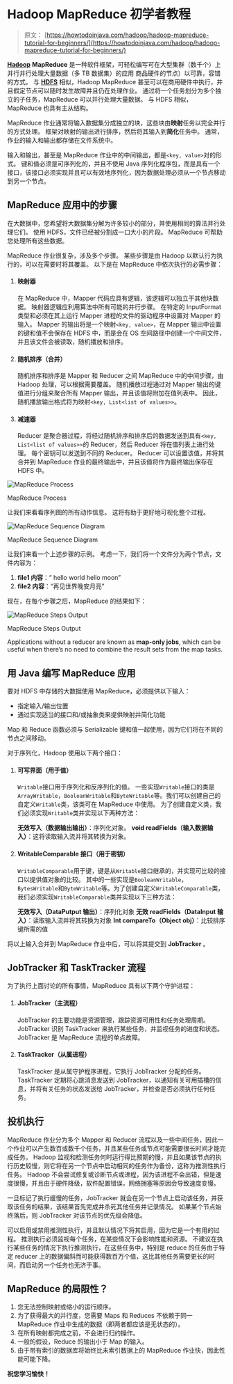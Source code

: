 # Hadoop MapReduce 初学者教程

> 原文： [https://howtodoinjava.com/hadoop/hadoop-mapreduce-tutorial-for-beginners/](https://howtodoinjava.com/hadoop/hadoop-mapreduce-tutorial-for-beginners/)

[**Hadoop**](//howtodoinjava.com/big-data/hadoop/hadoop-big-data-tutorial/) **MapReduce** 是一种软件框架，可轻松编写可在大型集群（数千个）上并行并行处理大量数据（多 TB 数据集）的应用 商品硬件的节点）以可靠，容错的方式。 与 **[HDFS](//howtodoinjava.com/big-data/hadoop/hdfs-hadoop-distributed-file-system-architecture-tutorial/)** 相似，Hadoop MapReduce 甚至可以在商用硬件中执行，并且假定节点可以随时发生故障并且仍在处理作业。 通过将一个任务划分为多个独立的子任务，MapReduce 可以并行处理大量数据。 与 HDFS 相似，MapReduce 也具有主从结构。

MapReduce 作业通常将输入数据集分成独立的块，这些块由**映射**任务以完全并行的方式处理。 框架对映射的输出进行排序，然后将其输入到**简化**任务中。 通常，作业的输入和输出都存储在文件系统中。

输入和输出，甚至是 MapReduce 作业中的中间输出，都是`<key, value>`对的形式。 键和值必须是可序列化的，并且不使用 Java 序列化程序包，而是具有一个接口，该接口必须实现并且可以有效地序列化，因为数据处理必须从一个节点移动到另一个节点。

## MapReduce 应用中的步骤

在大数据中，您希望将大数据集分解为许多较小的部分，并使用相同的算法并行处理它们。 使用 HDFS，文件已经被分割成一口大小的片段。 MapReduce 可帮助您处理所有这些数据。

MapReduce 作业很复杂，涉及多个步骤。 某些步骤是由 Hadoop 以默认行为执行的，可以在需要时将其覆盖。 以下是在 MapReduce 中依次执行的必需步骤：

1.  #### 映射器

    在 MapReduce 中，Mapper 代码应具有逻辑，该逻辑可以独立于其他块数据。 映射器逻辑应利用算法中所有可能的并行步骤。 在特定的 InputFormat 类型和必须在其上运行 Mapper 进程的文件的驱动程序中设置对 Mapper 的输入。 Mapper 的输出将是一个映射`<key, value>`，在 Mapper 输出中设置的键和值不会保存在 HDFS 中，而是会在 OS 空间路径中创建一个中间文件，并且该文件会被读取，随机播放和排序。

2.  #### 随机排序（合并）

    随机排序和排序是 Mapper 和 Reducer 之间 MapReduce 中的中间步骤，由 Hadoop 处理，可以根据需要覆盖。 随机播放过程通过对 Mapper 输出的键值进行分组来聚合所有 Mapper 输出，并且该值将附加在值列表中。 因此，随机播放输出格式将为映射`<key, List<list of values>>`。

3.  #### 减速器

    Reducer 是聚合器过程，将经过随机排序和排序后的数据发送到具有`<key, List<list of values>>`的 Reducer，然后 Reducer 将在值列表上进行处理。 每个密钥可以发送到不同的 Reducer。 Reducer 可以设置该值，并将其合并到 MapReduce 作业的最终输出中，并且该值将作为最终输出保存在 HDFS 中。

![MapReduce Process](img/559f3fe473516a8415a90855ea5bbad9.png)

MapReduce Process



让我们来看看序列图的所有动作信息。 这将有助于更好地可视化整个过程。

![MapReduce Sequence Diagram](img/53d5c28699cb2d831d0dabc2c437007e.png)

MapReduce Sequence Diagram



让我们来看一个上述步骤的示例。 考虑一下，我们将一个文件分为两个节点，文件内容为：

1.  **file1 内容**：“ hello world hello moon”
2.  **file2 内容**：“再见世界晚安月亮”

现在，在每个步骤之后，MapReduce 的结果如下：

![MapReduce Steps Output](img/a7d80ee246baa5051c9d60401f2c6931.png)

MapReduce Steps Output



Applications without a reducer are known as **map-only jobs**, which can be useful when there’s no need to combine the result sets from the map tasks.

## 用 Java 编写 MapReduce 应用

要对 HDFS 中存储的大数据使用 MapReduce，必须提供以下输入：

*   指定输入/输出位置
*   通过实现适当的接口和/或抽象类来提供映射并简化功能

Map 和 Reduce 函数必须与 Serializable 键和值一起使用，因为它们将在不同的节点之间移动。

对于序列化，Hadoop 使用以下两个接口：

1.  #### 可写界面（用于值）

    `Writable`接口用于序列化和反序列化的值。 一些实现`Writable`接口的类是`ArrayWritable`，`BooleanWritable`和`ByteWritable`等。我们可以创建自己的自定义`Writable`类，该类可在 MapReduce 中使用。 为了创建自定义类，我们必须实现`Writable`类并实现以下两种方法：

    **无效写入（数据输出输出）**：序列化对象。
    **void readFields（输入数据输入）**：这将读取输入流并将其转换为对象。

2.  #### WritableComparable 接口（用于密钥）

    `WritableComparable`用于键，键是从`Writable`接口继承的，并实现可比较的接口以提供值对象的比较。 其中的一些实现是`BooleanWritable`，`BytesWritable`和`ByteWritable`等。为了创建自定义`WritableComparable`类，我们必须实现`WritableComparable`类并实现以下三种方法：

    **无效写入（DataPutput 输出）**：序列化对象
    **无效 readFields（DataInput 输入）**：读取输入流并将其转换为对象
    **Int compareTo（Object obj）**：比较排序键所需的值

将以上输入合并到 MapReduce 作业中后，可以将其提交到 **JobTracker** 。

## JobTracker 和 TaskTracker 流程

为了执行上面讨论的所有事情，MapReduce 具有以下两个守护进程：

1.  #### JobTracker（主流程）

    JobTracker 的主要功能是资源管理，跟踪资源可用性和任务处理周期。 JobTracker 识别 TaskTracker 来执行某些任务，并监视任务的进度和状态。 JobTracker 是 MapReduce 流程的单点故障。

2.  #### TaskTracker（从属进程）

    TaskTracker 是从属守护程序进程，它执行 JobTracker 分配的任务。 TaskTracker 定期将心跳消息发送到 JobTracker，以通知有关可用插槽的信息，并将有关任务的状态发送给 JobTracker，并检查是否必须执行任何任务。

## 投机执行

MapReduce 作业分为多个 Mapper 和 Reducer 流程以及一些中间任务，因此一个作业可以产生数百或数千个任务，并且某些任务或节点可能需要很长时间才能完成任务。 Hadoop 监视和检测任务何时运行得比预期的慢，并且如果该节点的执行历史较慢，则它将在另一个节点中启动相同的任务作为备份，这称为推测性执行任务。 Hadoop 不会尝试修复或诊断节点或进程，因为该进程不会出错，但是速度很慢，并且由于硬件降级，软件配置错误，网络拥塞等原因会导致速度变慢。

一旦标记了执行缓慢的任务，JobTracker 就会在另一个节点上启动该任务，并获取该任务的结果，该结果首先完成并杀死其他任务并记录情况。 如果某个节点始终落后，则 JobTracker 对该节点的优先级会降低。

可以启用或禁用推测性执行，并且默认情况下将其启用，因为它是一个有用的过程。 推测执行必须监视每个任务，在某些情况下会影响性能和资源。 不建议在执行某些任务的情况下执行推测执行，在这些任务中，特别是 reduce 的任务由于特定 reducer 上的数据偏斜而可能获得数百万个值，这比其他任务需要更长的时间，而启动另一个任务也无济于事。

## MapReduce 的局限性？

1.  您无法控制映射或缩小的运行顺序。
2.  为了获得最大的并行度，您需要 Maps 和 Reduces 不依赖于同一 MapReduce 作业中生成的数据（即两者都应该是无状态的）。
3.  在所有映射都完成之前，不会进行归约操作。
4.  一般的假设，Reduce 的输出小于 Map 的输入。
5.  由于带有索引的数据库将始终比未索引数据上的 MapReduce 作业快，因此性能可能下降。

**祝您学习愉快！**